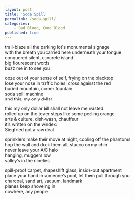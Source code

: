 ```yaml
---
layout: post
title: 'Soda Spill'
permalink: /soda-spill/
categories:
    - Bad Blood, Good Blood
published: true
---
```


trail-blaze all the parking lot's monumental signage  
with the breath you carried here underneath your tongue  
conquered silent, concrete island  
big flourescent words  
buzz me in to see you

ooze out of your sense of self, frying on the blacktop  
lose your nose in traffic holes; cross against the red  
buried mountain, corner fountain  
soda spill machine  
and this, my only dollar

this my only dollar bill shall not leave me wasted  
rolled up on the tower steps like some peeling orange  
arts & culture, dish-wash, chauffeur  
it’s written on the windex:  
Siegfried got a raw deal

sprinklers make their move at night, cooling off the phantoms  
hop the wall and duck them all, stucco on my chin  
never leave your A/C halo  
hanging, muggers row  
valley’s in the nineties

spill-proof carpet, shapeshift glass, inside-out apartment  
place your hand in someone’s pool, let them pull through you  
charcoal, sand art, vacuum, landmark  
planes keep shoveling in  
nowhere, any people
